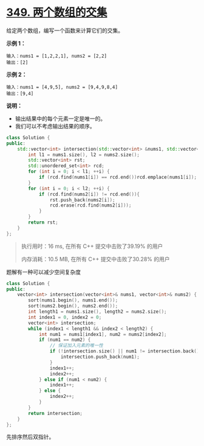 # [349. 两个数组的交集](https://leetcode-cn.com/problems/intersection-of-two-arrays/)

给定两个数组，编写一个函数来计算它们的交集。

 

**示例 1：**

```
输入：nums1 = [1,2,2,1], nums2 = [2,2]
输出：[2]
```

**示例 2：**

```
输入：nums1 = [4,9,5], nums2 = [9,4,9,8,4]
输出：[9,4]
```

 

**说明：**

- 输出结果中的每个元素一定是唯一的。
- 我们可以不考虑输出结果的顺序。

```c++
class Solution {
public:
    std::vector<int> intersection(std::vector<int> &nums1, std::vector<int> &nums2) {
        int l1 = nums1.size(), l2 = nums2.size();
        std::vector<int> rst;
        std::unordered_set<int> rcd;
        for (int i = 0; i < l1; ++i) {
            if (rcd.find(nums1[i]) == rcd.end())rcd.emplace(nums1[i]);
        }
        for (int i = 0; i < l2; ++i) {
            if (rcd.find(nums2[i]) != rcd.end()){
                rst.push_back(nums2[i]);
                rcd.erase(rcd.find(nums2[i]));
            }
        }
        return rst;
    }
};
```

> 执行用时：16 ms, 在所有 C++ 提交中击败了39.19% 的用户
>
> 内存消耗：10.5 MB, 在所有 C++ 提交中击败了30.28% 的用户

题解有一种可以减少空间复杂度

```c++
class Solution {
public:
    vector<int> intersection(vector<int>& nums1, vector<int>& nums2) {
        sort(nums1.begin(), nums1.end());
        sort(nums2.begin(), nums2.end());
        int length1 = nums1.size(), length2 = nums2.size();
        int index1 = 0, index2 = 0;
        vector<int> intersection;
        while (index1 < length1 && index2 < length2) {
            int num1 = nums1[index1], num2 = nums2[index2];
            if (num1 == num2) {
                // 保证加入元素的唯一性
                if (!intersection.size() || num1 != intersection.back()) {
                    intersection.push_back(num1);
                }
                index1++;
                index2++;
            } else if (num1 < num2) {
                index1++;
            } else {
                index2++;
            }
        }
        return intersection;
    }
};
```

先排序然后双指针。


